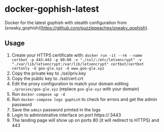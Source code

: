 # docker-gophish-latest
Docker for the latest gophish with stealth configuration from (sneaky_gophish)[https://github.com/puzzlepeaches/sneaky_gophish].

## Usage

1. Create your HTTPS certificate with: `docker run -it --rm --name certbot -p 443:443 -p 80:80 -v "./ssl/:/etc/letsencrypt" -v "./var/lib/letsencrypt:/var/lib/letsencrypt" certbot/certbot certonly -d goo-gle.xyz -d www.goo-gle.xyz`
2. Copy the private key to ./ssl/priv.key
3. Copy the public key to ./ssl/cert.crt
4. Edit the proxy configuration to match your domain editing `./proxies/goo-gle.xyz` (replace `goo-gle-xyz` with your domain)
5. Run `docker-compose up -d`
5. Run `docker-compose logs gophish` to check for errors and get the admin password
5. Save the `admin` password printed in the logs
6. Login to administrative interface on port https://<host-ip>:3443
7. The landing page will show up on ports 80 (it will redirect to HTTPS) and 443

